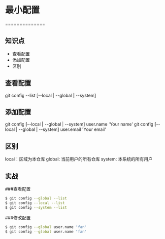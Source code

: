 # 最小配置
==============

## 知识点

* 查看配置
* 添加配置
* 区别

## 查看配置

git config --list [--local | --global | --system]

## 添加配置

git config [--local | --global | --system] user.name 'Your name'
git config [--local | --global | --system] user.email 'Your email'

## 区别

local：区域为本仓库
global: 当前用户的所有仓库
system: 本系统的所有用户

## 实战

###查看配置
~~~bash
$ git config --global --list
$ git config --local --list
$ git config --system --list
~~~

###修改配置
~~~bash
$ git config --global user.name 'fan'
$ git config --global user.name 'fan'
~~~
